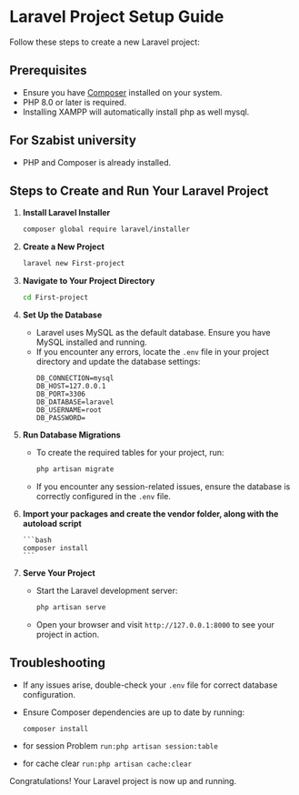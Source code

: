# Laravel Project Setup Guide

Follow these steps to create a new Laravel project:

## Prerequisites

- Ensure you have [Composer](https://getcomposer.org/) installed on your system.
- PHP 8.0 or later is required.
- Installing XAMPP will automatically install php as well mysql.

<!-- <hr> -->

## For Szabist university

- PHP and Composer is already installed.

## Steps to Create and Run Your Laravel Project

1. **Install Laravel Installer**

   ```bash
   composer global require laravel/installer
   ```

2. **Create a New Project**

   ```bash
   laravel new First-project
   ```

3. **Navigate to Your Project Directory**

   ```bash
   cd First-project
   ```

4. **Set Up the Database**

   - Laravel uses MySQL as the default database. Ensure you have MySQL installed and running.
   - If you encounter any errors, locate the `.env` file in your project directory and update the database settings:
     ```dotenv
     DB_CONNECTION=mysql
     DB_HOST=127.0.0.1
     DB_PORT=3306
     DB_DATABASE=laravel
     DB_USERNAME=root
     DB_PASSWORD=
     ```

5. **Run Database Migrations**

   - To create the required tables for your project, run:

     ```bash
     php artisan migrate
     ```

   - If you encounter any session-related issues, ensure the database is correctly configured in the `.env` file.

6.  **Import your packages and create the vendor folder, along with the autoload script**

        ```bash
        composer install
        ```

8. **Serve Your Project**

   - Start the Laravel development server:

     ```bash
     php artisan serve
     ```

   - Open your browser and visit `http://127.0.0.1:8000` to see your project in action.

## Troubleshooting

- If any issues arise, double-check your `.env` file for correct database configuration.
- Ensure Composer dependencies are up to date by running:
  ```bash
  composer install
  ```
- for session Problem
  `run:php artisan session:table`

- for cache clear
  `run:php artisan cache:clear`

Congratulations! Your Laravel project is now up and running.
